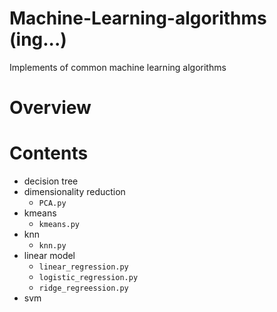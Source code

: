 # Machine-Learning-algorithms (ing...)
Implements of common machine learning algorithms



# Overview





# Contents

- decision tree
- dimensionality reduction
  - `PCA.py`
- kmeans
  - `kmeans.py`
- knn
  - `knn.py`
- linear model
  - `linear_regression.py`
  - `logistic_regression.py`
  - `ridge_regreession.py`
- svm